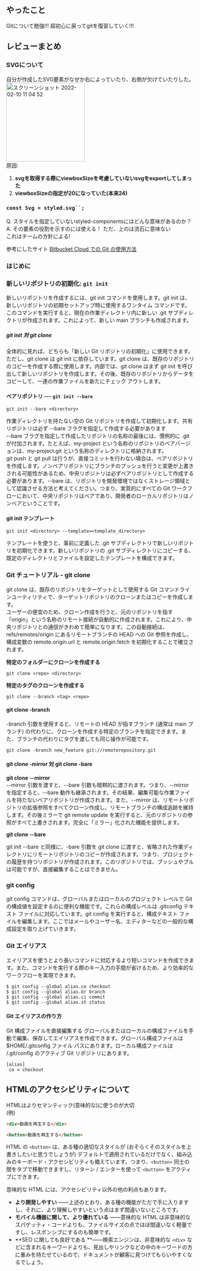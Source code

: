 ## やったこと
Gitについて勉強!!!
超初心に戻ってgitを復習していく!!!

## レビューまとめ
### SVGについて
自分が作成したSVG要素がなぜか右によっていたり、右側が欠けていたりした。  
<img width="210" alt="スクリーンショット 2022-02-10 11 04 52" src="https://user-images.githubusercontent.com/78260526/153323184-a173f935-7272-42e4-aef5-abacda62dd25.png">    
原因: 
1. **svgを取得する際にviewboxSizeを考慮していないsvgをexportしてしまった**
2. **viewboxSizeの指定が20になっていた(本来24)**

### `const Svg = styled.svg``;`
Q. スタイルを指定していないstyled-componentsにはどんな意味があるのか？  
A. その要素の役割を示すのには使える！ ただ、上のは流石に意味ない  
  これはチームの方針による!


参考にしたサイト [Bitbucket Cloud での Git の使用方法](https://www.atlassian.com/ja/git/tutorials/what-is-version-control)  
### はじめに
### 新しいリポジトリの初期化: `git init`
新しいリポジトリを作成するには、git init コマンドを使用します。git init は、新しいリポジトリの初期セットアップ時に使用するワンタイム コマンドです。このコマンドを実行すると、現在の作業ディレクトリ内に新しい .git サブディレクトリが作成されます。これによって、新しい main ブランチも作成されます。  

##### git init 対 git clone
全体的に見れば、どちらも「新しい Git リポジトリの初期化」に使用できます。ただし、git clone は git init に依存しています。git clone は、既存のリポジトリのコピーを作成する際に使用します。内部では、git clone はまず git init を呼び出して新しいリポジトリを作成します。その後、既存のリポジトリからデータをコピーして、一連の作業ファイルを新たにチェック アウトします。  

#### ベアリポジトリ --- `git init --bare`
```
git init --bare <directory>
```

作業ディレクトリを持たない空の Git リポジトリを作成して初期化します。共有リポジトリは必ず --bare フラグを指定して作成する必要があります  
--bare フラグを指定して作成したリポジトリの名称の最後には、慣例的に .git が付加されます。たとえば、my-project という名称のリポジトリのベアバージョンは、my-project.git という名称のディレクトリに格納されます。  
git push と git pull は行うが、直接コミットを行わない場合は、ベアリポジトリを作成します。ノンベアリポジトリにブランチのプッシュを行うと変更が上書きされる可能性があるため、中央リポジトリは必ずベアリポジトリとして作成する必要があります。--bare は、リポジトリを開発環境ではなくストレージ領域として認識させる方法と考えてください。つまり、実質的にすべての Git ワークフローにおいて、中央リポジトリはベアであり、開発者のローカルリポジトリはノンベアということです。  

#### git init テンプレート
```
git init <directory> --template=<template_directory>
```

テンプレートを使うと、事前に定義した .git サブディレクトリで新しいリポジトリを初期化できます。新しいリポジトリの .git サブディレクトリにコピーする、既定のディレクトリとファイルを設定したテンプレートを構成できます。  

### Git チュートリアル - git clone
git clone は、既存のリポジトリをターゲットとして使用する Git コマンドラインユーティリティで、ターゲットリポジトリのクローンまたはコピーを作成します。  
ユーザーの便宜のため、クローン作成を行うと、元のリポジトリを指す「origin」という名称のリモート接続が自動的に作成されます。これにより、中央リポジトリとの通信がきわめて簡単になります。この自動接続は、refs/remotes/origin にあるリモートブランチの HEAD への Git 参照を作成し、構成変数の remote.origin.url と remote.origin.fetch を初期化することで確立されます。  

**特定のフォルダーにクローンを作成する**  
```
git clone <repo> <directory>
```

**特定のタグのクローンを作成する**  
```
git clone --branch <tag> <repo>
```

#### git clone -branch
-branch 引数を使用すると、リモートの HEAD が指すブランチ (通常は main ブランチ) の代わりに、クローンを作成する特定のブランチを指定できます。また、ブランチの代わりにタグを渡しても同じ操作が可能です。  
```
git clone -branch new_feature git://remoterepository.git
```

#### git clone -mirror 対 git clone -bare
**git clone --mirror**  
--mirror 引数を渡すと、--bare 引数も暗黙的に渡されます。つまり、--mirror を指定すると、--bare 動作も継承されます。その結果、編集可能な作業ファイルを持たないベアリポジトリが作成されます。また、--mirror は、リモートリポジトリの拡張参照をすべてクローン作成し、リモートブランチの構成追跡を維持します。その後ミラーで git remote update を実行すると、元のリポジトリの参照がすべて上書きされます。完全に「ミラー」化された機能を提供します。  

**git clone --bare**  

git init --bare と同様に、-bare 引数を git clone に渡すと、省略された作業ディレクトリにリモートリポジトリのコピーが作成されます。つまり、プロジェクトの履歴を持つリポジトリが作成されます。このリポジトリでは、プッシュやプルは可能ですが、直接編集することはできません。  

### git config
git config コマンドは、グローバルまたはローカルのプロジェクト レベルで Git の構成値を設定するのに便利な機能です。これらの構成レベルは .gitconfig テキスト ファイルに対応しています。git config を実行すると、構成テキスト ファイルを編集します。ここではメールやユーザー名、エディターなどの一般的な構成設定を取り上げていきます。  

### Git エイリアス
エイリアスを使うとより長いコマンドに対応するより短いコマンドを作成できます。また、コマンドを実行する際のキー入力の手間が省けるため、より効率的なワークフローを実現できます。  

```
$ git config --global alias.co checkout
$ git config --global alias.br branch
$ git config --global alias.ci commit
$ git config --global alias.st status
```

#### Git エイリアスの作り方
Git 構成ファイルを直接編集する
グローバルまたはローカルの構成ファイルを手動で編集、保存してエイリアスを作成できます。グローバル構成ファイルは $HOME/.gitconfig ファイル パスにあります。ローカル構成ファイルは /.git/config のアクティブ Git リポジトリにあります。  

```
[alias]
 co = checkout
```


## HTMLのアクセシビリティについて
HTMLはよりセマンティック(意味的な)に使うのが大切  
(例)
```html
<div>動画を再生する</div>
```
```html
<button>動画を再生する</button>
```

HTML の `<button>` は、ある種の適切なスタイルが (おそらくそのスタイルを上書きしたいと思うでしょうが) デフォルトで適用されているだけでなく、組み込みのキーボード・アクセシビリティも備えています。つまり、`<button>` 同士の間をタブで移動できますし、リターン / エンターを使って `<button>` をアクティブにできます。  

意味的な HTML には、アクセシビリティ以外の他の利点もあります。  
- **より開発しやすい** ——上述のとおり、ある種の機能がただで手に入りますし、それに、より理解しやすいという点はまず間違いないところです。
- **モバイル機器に関して、より優れている** ——意味的な HTML は非意味的なスパゲッティ・コードよりも、ファイルサイズの点でほぼ間違いなく軽量ですし、レスポンシブにするのも簡単です。
- **SEO に関しても良好である **——検索エンジンは、非意味的な `<div>` などに含まれるキーワードよりも、見出しやリンクなどの中のキーワードの方に重みを持たせているので、ドキュメントが顧客に見つけてもらいやすくなるでしょう。













